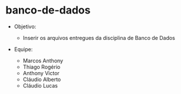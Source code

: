# banco-de-dados

- Objetivo:
  - Inserir os arquivos entregues da disciplina de Banco de Dados

- Equipe:
  - Marcos Anthony
  - Thiago Rogério
  - Anthony Victor
  - Cláudio Alberto
  - Cláudio Lucas
